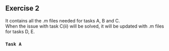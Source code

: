 ## Exercise 2

It contains all the .m files needed for tasks A, B and C. <br />
When the issue with task C(ii) will be solved, it will be updated with .m files for tasks D, E.

### `Task A`



